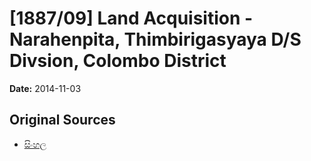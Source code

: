 # [1887/09] Land Acquisition - Narahenpita, Thimbirigasyaya D/S Divsion, Colombo District

**Date:** 2014-11-03

## Original Sources

- [සිංහල](https://documents.gov.lk/view/extra-gazettes/2014/11/1887-09_S.pdf)
